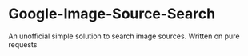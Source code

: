 # Google-Image-Source-Search
An unofficial simple solution to search image sources. Written on pure requests
